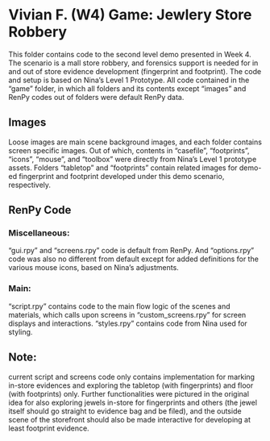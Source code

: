 # Vivian F. (W4) Game: Jewlery Store Robbery

This folder contains code to the second level demo presented in Week 4. The scenario is a mall store robbery, and forensics support is needed for in and out of store evidence development (fingerprint and footprint). The code and setup is based on Nina’s Level 1 Prototype. All code contained in the “game” folder, in which all folders and its contents except “images” and RenPy codes out of folders were default RenPy data.


## Images
Loose images are main scene background images, and each folder contains screen specific images. Out of which, contents in “casefile”, “footprints”, “icons”, “mouse”, and “toolbox” were directly from Nina’s Level 1 prototype assets. Folders “tabletop” and “footprints” contain related images for demo-ed fingerprint and footprint developed under this demo scenario, respectively. 


## RenPy Code
### Miscellaneous: 
“gui.rpy” and “screens.rpy” code is default from RenPy. And “options.rpy” code was also no different from default except for added definitions for the various mouse icons, based on Nina’s adjustments. 
### Main: 
“script.rpy” contains code to the main flow logic of the scenes and materials, which calls upon screens in “custom_screens.rpy” for screen displays and interactions. “styles.rpy” contains code from Nina used for styling.


## Note: 
current script and screens code only contains implementation for marking in-store evidences and exploring the tabletop (with fingerprints) and floor (with footprints) only. Further functionalities were pictured in the original idea for also exploring jewels in-store for fingerprints and others (the jewel itself should go straight to evidence bag and be filed), and the outside scene of the storefront should also be made interactive for developing at least footprint evidence.

